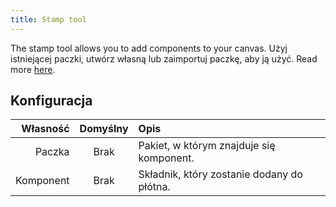 ```yaml
---
title: Stamp tool
---
```


The stamp tool allows you to add components to your canvas.
Użyj istniejącej paczki, utwórz własną lub zaimportuj paczkę, aby ją użyć. Read more [here](../../pack).

## Konfiguracja

|  Własność | Domyślny | Opis                                                       |
| --------: | :------: | :--------------------------------------------------------- |
|    Paczka |   Brak   | Pakiet, w którym znajduje się komponent.   |
| Komponent |   Brak   | Składnik, który zostanie dodany do płótna. |
